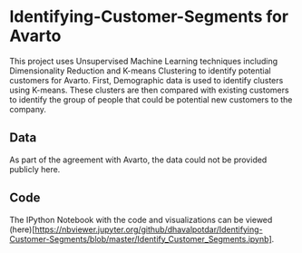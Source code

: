 # Identifying-Customer-Segments for Avarto

This project uses Unsupervised Machine Learning techniques including Dimensionality Reduction and K-means Clustering to identify potential customers
for Avarto. First, Demographic data is used to identify clusters using K-means. These clusters are then compared with existing customers 
to identify the group of people that could be potential new customers to the company. 

## Data
As part of the agreement with Avarto, the data could not be provided publicly here. 

## Code
The IPython Notebook with the code and visualizations can be viewed (here)[https://nbviewer.jupyter.org/github/dhavalpotdar/Identifying-Customer-Segments/blob/master/Identify_Customer_Segments.ipynb].

